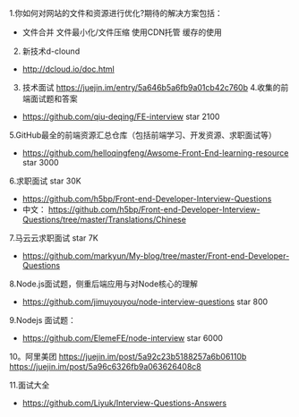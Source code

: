 1.你如何对网站的文件和资源进行优化?期待的解决方案包括：
- 文件合并
文件最小化/文件压缩
使用CDN托管
缓存的使用
2. 新技术d-clound
- http://dcloud.io/doc.html
3. 技术面试
https://juejin.im/entry/5a646b5a6fb9a01cb42c760b
4.收集的前端面试题和答案 
- https://github.com/qiu-deqing/FE-interview    star 2100

5.GitHub最全的前端资源汇总仓库（包括前端学习、开发资源、求职面试等）
- https://github.com/helloqingfeng/Awsome-Front-End-learning-resource  star 3000

6.求职面试   star  30K
- https://github.com/h5bp/Front-end-Developer-Interview-Questions
- 中文： https://github.com/h5bp/Front-end-Developer-Interview-Questions/tree/master/Translations/Chinese

7.马云云求职面试  star  7K
- https://github.com/markyun/My-blog/tree/master/Front-end-Developer-Questions

8.Node.js面试题，侧重后端应用与对Node核心的理解  
- https://github.com/jimuyouyou/node-interview-questions  star  800    

9.Nodejs 面试题： 
- https://github.com/ElemeFE/node-interview     star 6000

10。阿里美团
https://juejin.im/post/5a92c23b5188257a6b06110b
https://juejin.im/post/5a96c6326fb9a063626408c8

11.面试大全
- https://github.com/Liyuk/Interview-Questions-Answers

